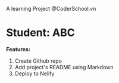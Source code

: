 
A learning Project @CoderSchool.vn

# **Student: ABC**

**Features:**

1. Create Github repo
2. Add project's README using Markdown
3. Deploy to Nelify
